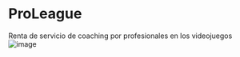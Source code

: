 # ProLeague
Renta de servicio de coaching por profesionales en los videojuegos
![image](https://github.com/GerardoRmzS/ProLeague/assets/69098139/029312e9-e3d5-4fcb-b05b-51937e30ce30)

